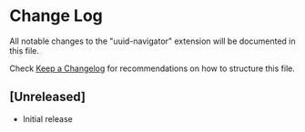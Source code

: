 # Change Log

All notable changes to the "uuid-navigator" extension will be documented in this file.

Check [Keep a Changelog](http://keepachangelog.com/) for recommendations on how to structure this file.

## [Unreleased]

- Initial release